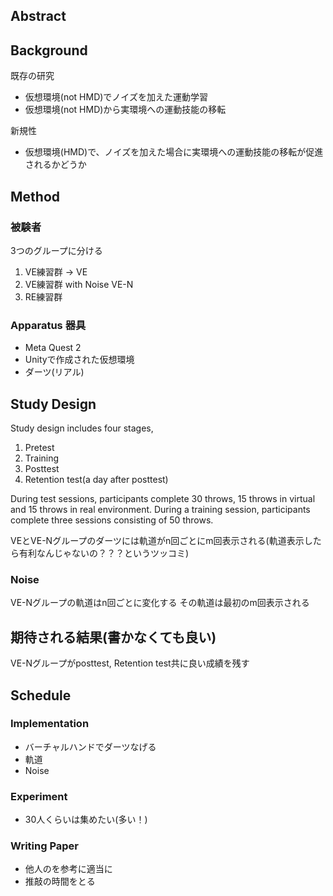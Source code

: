 ## Abstract

## Background
既存の研究
- 仮想環境(not HMD)でノイズを加えた運動学習
- 仮想環境(not HMD)から実環境への運動技能の移転

新規性
- 仮想環境(HMD)で、ノイズを加えた場合に実環境への運動技能の移転が促進されるかどうか

## Method
### 被験者
3つのグループに分ける
1. VE練習群 -> VE
2. VE練習群 with Noise VE-N
3. RE練習群

### Apparatus 器具
- Meta Quest 2
- Unityで作成された仮想環境
- ダーツ(リアル)

## Study Design
Study design includes four stages,
1. Pretest
2. Training
3. Posttest
4. Retention test(a day after posttest)

During test sessions, participants complete 30 throws, 15 throws in virtual and 15 throws in real environment.
During a training session, participants complete three sessions consisting of 50 throws.

VEとVE-Nグループのダーツには軌道がn回ごとにm回表示される(軌道表示したら有利なんじゃないの？？？というツッコミ)

### Noise
VE-Nグループの軌道はn回ごとに変化する
その軌道は最初のm回表示される

## 期待される結果(書かなくても良い)
VE-Nグループがposttest, Retention test共に良い成績を残す

## Schedule

### Implementation
- バーチャルハンドでダーツなげる　
- 軌道
- Noise
### Experiment
- 30人くらいは集めたい(多い！)
### Writing Paper
- 他人のを参考に適当に
- 推敲の時間をとる
